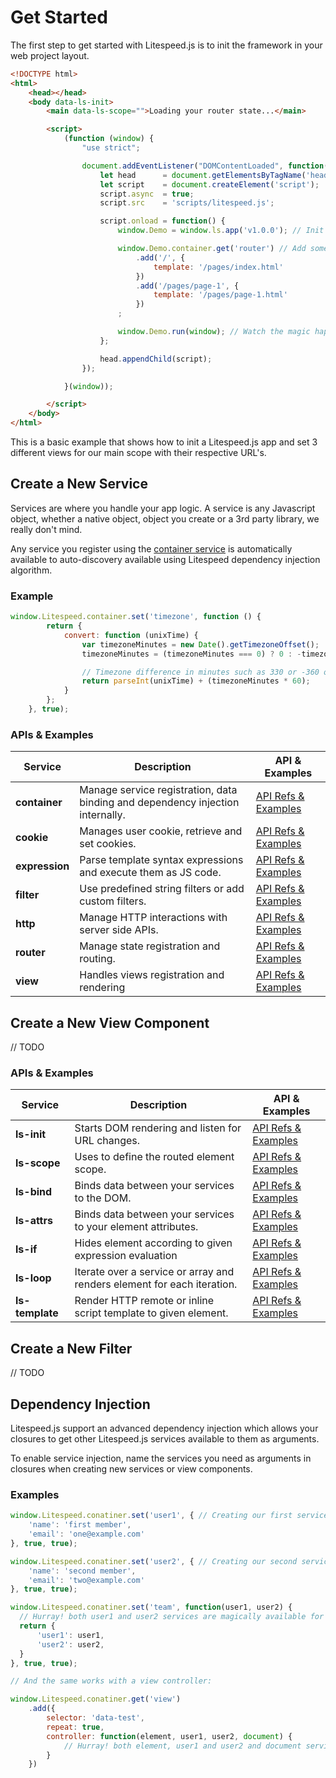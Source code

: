 # Get Started

The first step to get started with Litespeed.js is to init the framework in your web project layout.

```html
<!DOCTYPE html>
<html>
    <head></head>
    <body data-ls-init>
        <main data-ls-scope="">Loading your router state...</main>

        <script>
            (function (window) {
                "use strict";

                document.addEventListener("DOMContentLoaded", function() {
                    let head      = document.getElementsByTagName('head')[0];
                    let script    = document.createElement('script');
                    script.async  = true;
                    script.src    = 'scripts/litespeed.js';

                    script.onload = function() {
                        window.Demo = window.ls.app('v1.0.0'); // Init app and set your own cache buster value

                        window.Demo.container.get('router') // Add some basic routing rules
                            .add('/', {
                                template: '/pages/index.html'
                            })
                            .add('/pages/page-1', {
                                template: '/pages/page-1.html'
                            })
                        ;

                        window.Demo.run(window); // Watch the magic happens
                    };

                    head.appendChild(script);
                });

            }(window));

        </script>
    </body>
</html>
```

This is a basic example that shows how to init a Litespeed.js app and set 3 different views for our main scope with their respective URL's.

## Create a New Service

Services are where you handle your app logic. A service is any Javascript object, whether a native object, object you create or a 3rd party library, we really don't mind.

Any service you register using the [container service](/docs/services/container.md) is automatically available to auto-discovery available using Litespeed dependency injection algorithm.  

### Example

```js
window.Litespeed.container.set('timezone', function () {
        return {
            convert: function (unixTime) {
                var timezoneMinutes = new Date().getTimezoneOffset();
                timezoneMinutes = (timezoneMinutes === 0) ? 0 : -timezoneMinutes;

                // Timezone difference in minutes such as 330 or -360 or 0
                return parseInt(unixTime) + (timezoneMinutes * 60);
            }
        };
    }, true);
```

### APIs & Examples

Service | Description | API & Examples
--- | --- | ---
**container** | Manage service registration, data binding and dependency injection internally. | [API Refs & Examples](/docs/services/container.md)
**cookie** | Manages user cookie, retrieve and set cookies. | [API Refs & Examples](/docs/services/cookie.md)
**expression** | Parse template syntax expressions and execute them as JS code. | [API Refs & Examples](/docs/services/expression.md)
**filter** | Use predefined string filters or add custom filters. | [API Refs & Examples](/docs/services/filter.md)
**http** | Manage HTTP interactions with server side APIs. | [API Refs & Examples](/docs/services/http.md)
**router** | Manage state registration and routing. | [API Refs & Examples](/docs/services/router.md)
**view** | Handles views registration and rendering | [API Refs & Examples](#/docs/services/view.md)

## Create a New View Component

// TODO

### APIs & Examples

Service | Description | API & Examples
--- | --- | ---
**ls-init** | Starts DOM rendering and listen for URL changes. | [API Refs & Examples](/docs/view/init.md)
**ls-scope** | Uses to define the routed element scope. | [API Refs & Examples](/docs/view/scope.md)
**ls-bind** | Binds data between your services to the DOM. | [API Refs & Examples](/docs/views/echo.md)
**ls-attrs** | Binds data between your services to your element attributes. | [API Refs & Examples](/docs/views/echo.md)
**ls-if** | Hides element according to given expression evaluation | [API Refs & Examples](/docs/views/if.md)
**ls-loop** | Iterate over a service or array and renders element for each iteration. | [API Refs & Examples](/docs/views/loop.md)
**ls-template** | Render HTTP remote or inline script template to given element. | [API Refs & Examples](/docs/views/template.md)


## Create a New Filter

// TODO

## Dependency Injection

Litespeed.js support an advanced dependency injection which allows your closures to get other Litespeed.js services available to them as arguments.

To enable service injection, name the services you need as arguments in closures when creating new services or view components.

### Examples

```js
window.Litespeed.conatiner.set('user1', { // Creating our first service
    'name': 'first member',
    'email': 'one@example.com'
}, true, true);

window.Litespeed.conatiner.set('user2', { // Creating our second service
    'name': 'second member',
    'email': 'two@example.com'
}, true, true);

window.Litespeed.conatiner.set('team', function(user1, user2) {
  // Hurray! both user1 and user2 services are magically available for us! 
  return {
      'user1': user1,
      'user2': user2,
  }
}, true, true);

// And the same works with a view controller:

window.Litespeed.conatiner.get('view')
    .add({
        selector: 'data-test',
        repeat: true,
        controller: function(element, user1, user2, document) {
            // Hurray! both element, user1 and user2 and document services are all magically available for us!
        }
    })

``` 
